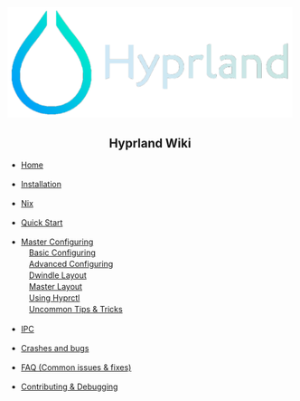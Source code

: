<p align="center">
   <img src="https://raw.githubusercontent.com/hyprwm/Hyprland/main/assets/hyprland.png" />
   <br/>
   <h2 align="center"> Hyprland Wiki </h2>

<ul type="disc">
      <li><a href="https://github.com/hyprwm/Hyprland/wiki">Home</a></li>
      <br/>
      <li><a href="https://github.com/hyprwm/Hyprland/wiki/Installation">Installation</a></li>
      <br/>
      <li><a href="https://github.com/hyprwm/Hyprland/wiki/Nix">Nix</a></li>
      <br/>
      <li><a href="https://github.com/hyprwm/Hyprland/wiki/Quick-start">Quick Start</a></li>
      <br/>
      <li><a href="https://github.com/hyprwm/Hyprland/wiki/Configuring-Hyprland">Master Configuring</a></li>
      <a>　</a><a href="https://github.com/hyprwm/Hyprland/wiki/Basic-Config">Basic Configuring</a><br/>
      <a>　</a><a href="https://github.com/hyprwm/Hyprland/wiki/Advanced-config">Advanced Configuring</a><br/>
      <a>　</a><a href="https://github.com/hyprwm/Hyprland/wiki/Dwindle-Layout">Dwindle Layout</a><br/>
      <a>　</a><a href="https://github.com/hyprwm/Hyprland/wiki/Master-Layout">Master Layout</a><br/>
      <a>　</a><a href="https://github.com/hyprwm/Hyprland/wiki/Using-hyprctl">Using Hyprctl</a><br/>
      <a>　</a><a href="https://github.com/hyprwm/Hyprland/wiki/Uncommon-tips-&-tricks">Uncommon Tips & Tricks</a><br/>
      <br/>
      <li><a href="https://github.com/hyprwm/Hyprland/wiki/IPC">IPC</a></li>
      <br/>
      <li><a href="https://github.com/hyprwm/Hyprland/wiki/Crashing-and-bugs">Crashes and bugs</a></li>
      <br/>
      <li><a href="https://github.com/hyprwm/Hyprland/wiki/FAQ">FAQ (Common issues & fixes)</a></li>
      <br/>
      <li><a href="https://github.com/hyprwm/Hyprland/wiki/Contributing-&-Debugging">Contributing & Debugging</a></li>
      <br/>

</ul>
</p>
